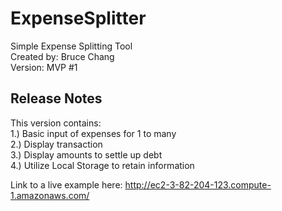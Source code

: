 # ExpenseSplitter
Simple Expense Splitting Tool<br>
Created by: Bruce Chang<br>
Version: MVP #1

<h2>Release Notes</h2>
This version contains:<br>
1.) Basic input of expenses for 1 to many<br>
2.) Display transaction<br>
3.) Display amounts to settle up debt<br>
4.) Utilize Local Storage to retain information<br>

Link to a live example here: http://ec2-3-82-204-123.compute-1.amazonaws.com/
